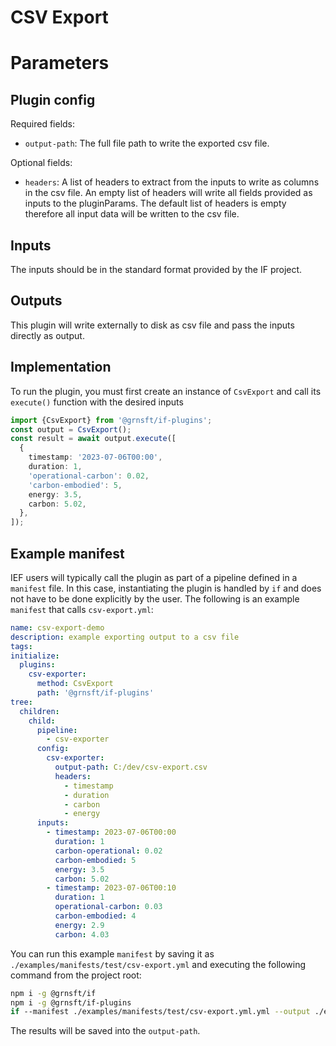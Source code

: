 # CSV Export

# Parameters

## Plugin config

Required fields:

- `output-path`: The full file path to write the exported csv file.

Optional fields:

- `headers`: A list of headers to extract from the inputs to write as columns in the csv file. An empty list of headers will write all fields provided as inputs to the pluginParams.
  The default list of headers is empty therefore all input data will be written to the csv file.

## Inputs

The inputs should be in the standard format provided by the IF project.

## Outputs

This plugin will write externally to disk as csv file and pass the inputs directly as output.

## Implementation

To run the plugin, you must first create an instance of `CsvExport` and call its `execute()` function with the desired inputs

```typescript
import {CsvExport} from '@grnsft/if-plugins';
const output = CsvExport();
const result = await output.execute([
  {
    timestamp: '2023-07-06T00:00',
    duration: 1,
    'operational-carbon': 0.02,
    'carbon-embodied': 5,
    energy: 3.5,
    carbon: 5.02,
  },
]);
```

## Example manifest

IEF users will typically call the plugin as part of a pipeline defined in a `manifest`
file. In this case, instantiating the plugin is handled by
`if` and does not have to be done explicitly by the user.
The following is an example `manifest` that calls `csv-export.yml`:

```yaml
name: csv-export-demo
description: example exporting output to a csv file
tags:
initialize:
  plugins:
    csv-exporter:
      method: CsvExport
      path: '@grnsft/if-plugins'
tree:
  children:
    child:
      pipeline:
        - csv-exporter
      config:
        csv-exporter:
          output-path: C:/dev/csv-export.csv
          headers:
            - timestamp
            - duration
            - carbon
            - energy
      inputs:
        - timestamp: 2023-07-06T00:00
          duration: 1
          carbon-operational: 0.02
          carbon-embodied: 5
          energy: 3.5
          carbon: 5.02
        - timestamp: 2023-07-06T00:10
          duration: 1
          operational-carbon: 0.03
          carbon-embodied: 4
          energy: 2.9
          carbon: 4.03
```

You can run this example `manifest` by saving it as `./examples/manifests/test/csv-export.yml` and executing the following command from the project root:

```sh
npm i -g @grnsft/if
npm i -g @grnsft/if-plugins
if --manifest ./examples/manifests/test/csv-export.yml.yml --output ./examples/outputs/csv-export.yml.yml
```

The results will be saved into the `output-path`.
